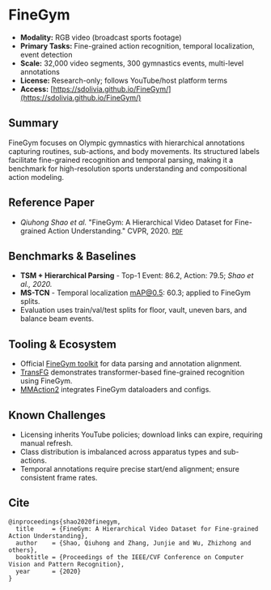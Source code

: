 # FineGym

- **Modality:** RGB video (broadcast sports footage)
- **Primary Tasks:** Fine-grained action recognition, temporal localization, event detection
- **Scale:** 32,000 video segments, 300 gymnastics events, multi-level annotations
- **License:** Research-only; follows YouTube/host platform terms
- **Access:** [https://sdolivia.github.io/FineGym/](https://sdolivia.github.io/FineGym/)

## Summary
FineGym focuses on Olympic gymnastics with hierarchical annotations capturing routines, sub-actions, and body movements. Its structured labels facilitate fine-grained recognition and temporal parsing, making it a benchmark for high-resolution sports understanding and compositional action modeling.

## Reference Paper
- *Qiuhong Shao et al.* "FineGym: A Hierarchical Video Dataset for Fine-grained Action Understanding." CVPR, 2020. [`PDF`](https://openaccess.thecvf.com/content_CVPR_2020/papers/Shao_FineGym_A_Hierarchical_Video_Dataset_for_Fine-Grained_Action_Understanding_CVPR_2020_paper.pdf)

## Benchmarks & Baselines
- **TSM + Hierarchical Parsing** - Top-1 Event: 86.2, Action: 79.5; *Shao et al., 2020.*
- **MS-TCN** - Temporal localization mAP@0.5: 60.3; applied to FineGym splits.
- Evaluation uses train/val/test splits for floor, vault, uneven bars, and balance beam events.

## Tooling & Ecosystem
- Official [FineGym toolkit](https://github.com/dementrock/FineGym) for data parsing and annotation alignment.
- [TransFG](https://github.com/Tsinghua-MARS-Lab/transfg) demonstrates transformer-based fine-grained recognition using FineGym.
- [MMAction2](https://github.com/open-mmlab/mmaction2) integrates FineGym dataloaders and configs.

## Known Challenges
- Licensing inherits YouTube policies; download links can expire, requiring manual refresh.
- Class distribution is imbalanced across apparatus types and sub-actions.
- Temporal annotations require precise start/end alignment; ensure consistent frame rates.

## Cite
```
@inproceedings{shao2020finegym,
  title     = {FineGym: A Hierarchical Video Dataset for Fine-grained Action Understanding},
  author    = {Shao, Qiuhong and Zhang, Junjie and Wu, Zhizhong and others},
  booktitle = {Proceedings of the IEEE/CVF Conference on Computer Vision and Pattern Recognition},
  year      = {2020}
}
```

